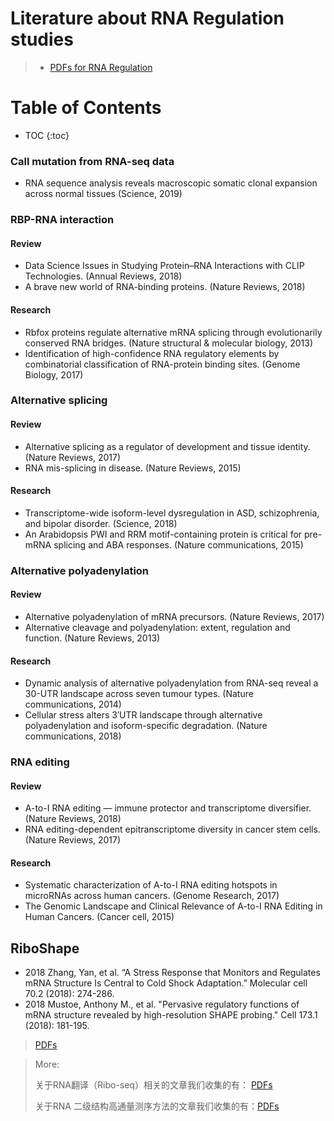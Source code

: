 # Literature about RNA Regulation studies

> * [PDFs for RNA Regulation](https://cloud.tsinghua.edu.cn/d/759f79f0a9c24fb7aab4/)

# Table of Contents

* TOC
{:toc}



### Call mutation from RNA-seq data

* RNA sequence analysis reveals macroscopic somatic clonal expansion across normal tissues (Science, 2019) 


### RBP-RNA interaction
#### Review
* Data Science Issues in Studying Protein–RNA Interactions with CLIP Technologies. (Annual Reviews, 2018) 
* A brave new world of RNA-binding proteins. (Nature Reviews, 2018)

#### Research
* Rbfox proteins regulate alternative mRNA splicing through evolutionarily conserved RNA bridges. (Nature structural & molecular biology, 2013)
* Identification of high-confidence RNA regulatory elements by combinatorial classification of RNA-protein binding sites. (Genome Biology, 2017)

### Alternative splicing
#### Review
* Alternative splicing as a regulator of development and tissue identity. (Nature Reviews, 2017)
* RNA mis-splicing in disease. (Nature Reviews, 2015)

#### Research
* Transcriptome-wide isoform-level dysregulation in ASD, schizophrenia, and bipolar disorder. (Science, 2018)
* An Arabidopsis PWI and RRM motif-containing protein is critical for pre-mRNA splicing and ABA responses. (Nature communications, 2015)

### Alternative polyadenylation
#### Review
* Alternative polyadenylation of mRNA precursors. (Nature Reviews, 2017)
* Alternative cleavage and polyadenylation: extent, regulation and function. (Nature Reviews, 2013)

#### Research
* Dynamic analysis of alternative polyadenylation from RNA-seq reveal a 30-UTR landscape across seven tumour types. (Nature communications, 2014)
* Cellular stress alters 3′UTR landscape through alternative polyadenylation and isoform-specific degradation. (Nature communications, 2018)

### RNA editing
#### Review
* A-to-I RNA editing — immune protector and transcriptome diversifier. (Nature Reviews, 2018)
* RNA editing-dependent epitranscriptome diversity in cancer stem cells. (Nature Reviews, 2017)

#### Research
* Systematic characterization of A-to-I RNA editing hotspots in microRNAs across human cancers. (Genome Research, 2017) 
* The Genomic Landscape and Clinical Relevance of A-to-I RNA Editing in Human Cancers. (Cancer cell, 2015)


## RiboShape
* 2018 Zhang, Yan, et al. “A Stress Response that Monitors and Regulates mRNA Structure Is Central to Cold Shock Adaptation.” Molecular cell 70.2 (2018): 274-286.
* 2018 Mustoe, Anthony M., et al. "Pervasive regulatory functions of mRNA structure revealed by high-resolution SHAPE probing." Cell 173.1 (2018): 181-195.

> [PDFs](https://cloud.tsinghua.edu.cn/d/759f79f0a9c24fb7aab4/?p=/Riboshape%20-%20Favorites&mode=list)


> More:
>
> 关于RNA翻译（Ribo-seq）相关的文章我们收集的有： [PDFs](https://cloud.tsinghua.edu.cn/d/759f79f0a9c24fb7aab4/?p=/Riboseq&mode=list)
>
> 关于RNA 二级结构高通量测序方法的文章我们收集的有：[PDFs](https://cloud.tsinghua.edu.cn/d/759f79f0a9c24fb7aab4/?p=/RNA%20Probing%20Experiments&mode=list)



